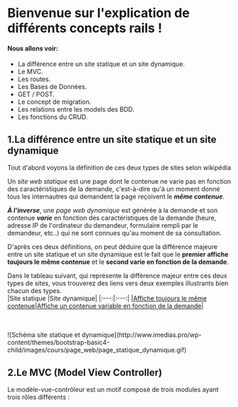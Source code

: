 # Bienvenue sur l'explication de différents concepts rails !

#### Nous allons voir:

* La différence entre un site statique et un site dynamique.
* Le MVC.
* Les routes.
* Les Bases de Données.
* GET / POST.
* Le concept de migration.
* Les relations entre les models des BDD.
* Les fonctions du CRUD.


## 1.La différence entre un site statique et un site dynamique

Tout d'abord voyons la définition de ces deux types de sites selon wikipédia

Un _site web statique_ est une page dont le contenue ne varie pas en fonction des caractéristiques de la demande, c'est-à-dire qu'à un moment donné tous les internautres qui demandent la page reçoivent le **_même contenue_**.

**_À l'inverse_**, une _page web dynamique_ est générée à la demande et son contenue **_varie_** en fonction des caractéristiques de la demande (heure, adresse IP de l'ordinateur du demandeur, formulaire rempli par le demandeur, etc..) qui ne sont connues qu'au moment de sa consultation.

D'après ces deux définitions, on peut déduire que la différence majeure entre un site statique et un site dynamique est le fait que le **premier affiche toujours le même contenue** et le **second varie en fonction de la demande**.

Dans le tableau suivant, qui représente la différence majeur entre ces deux types de sites, vous trouverez des liens vers deux exemples illustrants bien chacun des types.
<br>
|Site statique   |Site dynamique|
|:---:|:---:|
|[Affiche toujours le même contenue](https://thebestmotherfucking.website/)|[Affiche un contenue variable en fonction de la demande](https://www.facebook.com/?stype=lo&jlou=AfdhijCDciu4I8pjW2UkSVMjehf_PG6TrRMOprL9_jvSPeM4CJGqLmaqVH74-rnsZ7AR95wT1RxhHJ_9YZLB_r59zcdBJUqKFy7FB44tUWPeWg&smuh=60154&lh=Ac9Fod24CQ2dj7jW)|

<br>
<br>
![Schéma site statique et dynamique](http://www.imedias.pro/wp-content/themes/bootstrap-basic4-child/images/cours/page_web/page_statique_dynamique.gif)



## 2.Le MVC (Model View Controller)

Le modèle-vue-contrôleur est un motif composé de trois modules ayant trois rôles différents :




